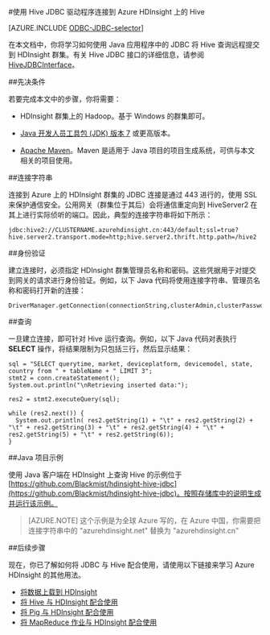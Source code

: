 <properties
 pageTitle="使用 JDBC 在 Azure HDInsight 上查询 Hive"
 description="了解如何使用 JDBC 连接到 Azure HDInsight 上的 Hive，以及如何通过远程方式对存储在云中的数据运行查询。"
 services="hdinsight"
 documentationCenter=""
 authors="Blackmist"
 manager="paulettm"
 editor="cgronlun"
 tags="azure-portal"/>

<tags
	ms.service="hdinsight"
	ms.date="09/23/2015"
	wacn.date="01/07/2016"/>

#使用 Hive JDBC 驱动程序连接到 Azure HDInsight 上的 Hive

[AZURE.INCLUDE [ODBC-JDBC-selector](../includes/hdinsight-selector-odbc-jdbc.md)]

在本文档中，你将学习如何使用 Java 应用程序中的 JDBC 将 Hive 查询远程提交到 HDInsight 群集。有关 Hive JDBC 接口的详细信息，请参阅 [HiveJDBCInterface](https://cwiki.apache.org/confluence/display/Hive/HiveJDBCInterface)。

##先决条件

若要完成本文中的步骤，你将需要：

* HDInsight 群集上的 Hadoop。基于 Windows 的群集即可。

* [Java 开发人员工具包 (JDK) 版本 7](https://www.oracle.com/technetwork/java/javase/downloads/jdk7-downloads-1880260.html) 或更高版本。

* [Apache Maven](https://maven.apache.org)。Maven 是适用于 Java 项目的项目生成系统，可供与本文相关的项目使用。

##连接字符串

连接到 Azure 上的 HDInsight 群集的 JDBC 连接是通过 443 进行的，使用 SSL 来保护通信安全。公用网关（群集位于其后）会将通信重定向到 HiveServer2 在其上进行实际侦听的端口。因此，典型的连接字符串将如下所示：

    jdbc:hive2://CLUSTERNAME.azurehdinsight.cn:443/default;ssl=true?hive.server2.transport.mode=http;hive.server2.thrift.http.path=/hive2

##身份验证

建立连接时，必须指定 HDInsight 群集管理员名称和密码。这些凭据用于对提交到网关的请求进行身份验证。例如，以下 Java 代码将使用连接字符串、管理员名称和密码打开新的连接：

    DriverManager.getConnection(connectionString,clusterAdmin,clusterPassword);

##查询

一旦建立连接，即可针对 Hive 运行查询。例如，以下 Java 代码对表执行 __SELECT__ 操作，将结果限制为只包括三行，然后显示结果：

    sql = "SELECT querytime, market, deviceplatform, devicemodel, state, country from " + tableName + " LIMIT 3";
    stmt2 = conn.createStatement();
    System.out.println("\nRetrieving inserted data:");

    res2 = stmt2.executeQuery(sql);

    while (res2.next()) {
      System.out.println( res2.getString(1) + "\t" + res2.getString(2) + "\t" + res2.getString(3) + "\t" + res2.getString(4) + "\t" + res2.getString(5) + "\t" + res2.getString(6));
    }

##Java 项目示例

使用 Java 客户端在 HDInsight 上查询 Hive 的示例位于 [https://github.com/Blackmist/hdinsight-hive-jdbc](https://github.com/Blackmist/hdinsight-hive-jdbc)。按照存储库中的说明生成并运行该示例。

>[AZURE.NOTE] 这个示例是为全球 Azure 写的，在 Azure 中国，你需要把连接字符串中的 "azurehdinsight.net" 替换为 "azurehdinsight.cn"

##后续步骤

现在，你已了解如何将 JDBC 与 Hive 配合使用，请使用以下链接来学习 Azure HDInsight 的其他用法。

* [将数据上载到 HDInsight](/documentation/articles/hdinsight-upload-data)
* [将 Hive 与 HDInsight 配合使用](/documentation/articles/hdinsight-use-hive)
* [将 Pig 与 HDInsight 配合使用](/documentation/articles/hdinsight-use-pig)
* [将 MapReduce 作业与 HDInsight 配合使用](/documentation/articles/hdinsight-use-mapreduce)

<!---HONumber=79-->